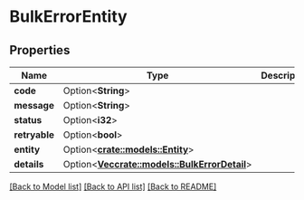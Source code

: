 # BulkErrorEntity

## Properties

Name | Type | Description | Notes
------------ | ------------- | ------------- | -------------
**code** | Option<**String**> |  | [optional]
**message** | Option<**String**> |  | [optional]
**status** | Option<**i32**> |  | [optional]
**retryable** | Option<**bool**> |  | [optional]
**entity** | Option<[**crate::models::Entity**](Entity.md)> |  | [optional]
**details** | Option<[**Vec<crate::models::BulkErrorDetail>**](BulkErrorDetail.md)> |  | [optional]

[[Back to Model list]](../README.md#documentation-for-models) [[Back to API list]](../README.md#documentation-for-api-endpoints) [[Back to README]](../README.md)


